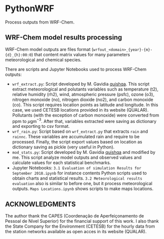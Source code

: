 # PythonWRF
Process outputs from WRF-Chem.

## WRF-Chem model results processing
WRF-Chem model outputs are files format (`wrfout_<domain>_{year}-{m}-{d}_{h}:00:0`) that content matrix values for many parameters meteorological and chemical species.

There are scripts and Jupyter Notebooks used to process WRF-Chem outputs:

* `wrf_extract.py`: Script developed by M. Gavidia [quishqa](https://github.com/quishqa). This script extract meteorological and polutants variables such as temperature (t2), relative humidity (rh2), wind, atmospheric pressure (psfc), ozone (o3), nitrogen monoxide (no), nitrogen dioxide (no2), and carbon monoxide (co). This script requires location points as latitude and longitude. In this case, we used CETESB locations provided in its website (QUALAR). Pollutants (with the exception of carbon monoxide) were converted from ppm to $\mu$gm$^{-3}$. After that, variables extracted were saving as dictionary and exporting to csv format.
* `wrf_rain.py`: Script based on `wrf_extract.py` that extracts `rain` and `rainnc`. These variables are accumulated rain and require to be processed. Finally, the script export values based on location as dictionary saving as pickle (very useful in Python).
* `mod_stats.py`: Script developed by M. Gavidia [quishqa](https://github.com/quishqa) and modified by me. This script analyze model outputs and observed values and calculate values for each statistical benchmarks.
* Jupyter Notebooks: `3.1 Evaluation of simulation Results for September 2018.ipynb` for instance contents Python scripts used to obtain charts and statistical results. `3.2 Meteorological results evaluation` also is similar to before one, but it process meteorological outputs. `Maps Locations.ipynb` shows scripts to make maps locations.

## ACKNOWLEDGMENTS
The author thank the CAPES (Coordenação de Aperfeiçonamento de Pessoal de Nível Superior) for the financial support of this work. I also thank the State Company for the Environment (CETESB) for the hourly data from the station networks available as open acces in its website (QUALAR).
